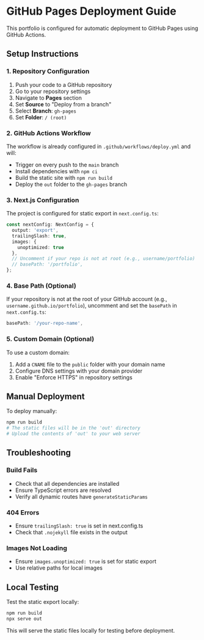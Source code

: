 # GitHub Pages Deployment Guide

This portfolio is configured for automatic deployment to GitHub Pages using GitHub Actions.

## Setup Instructions

### 1. Repository Configuration

1. Push your code to a GitHub repository
2. Go to your repository settings
3. Navigate to **Pages** section
4. Set **Source** to "Deploy from a branch"
5. Select **Branch**: `gh-pages`
6. Set **Folder**: `/ (root)`

### 2. GitHub Actions Workflow

The workflow is already configured in `.github/workflows/deploy.yml` and will:

- Trigger on every push to the `main` branch
- Install dependencies with `npm ci`
- Build the static site with `npm run build`
- Deploy the `out` folder to the `gh-pages` branch

### 3. Next.js Configuration

The project is configured for static export in `next.config.ts`:

```typescript
const nextConfig: NextConfig = {
  output: 'export',
  trailingSlash: true,
  images: {
    unoptimized: true
  },
  // Uncomment if your repo is not at root (e.g., username/portfolio)
  // basePath: '/portfolio',
};
```

### 4. Base Path (Optional)

If your repository is not at the root of your GitHub account (e.g., `username.github.io/portfolio`), uncomment and set the `basePath` in `next.config.ts`:

```typescript
basePath: '/your-repo-name',
```

### 5. Custom Domain (Optional)

To use a custom domain:

1. Add a `CNAME` file to the `public` folder with your domain name
2. Configure DNS settings with your domain provider
3. Enable "Enforce HTTPS" in repository settings

## Manual Deployment

To deploy manually:

```bash
npm run build
# The static files will be in the 'out' directory
# Upload the contents of 'out' to your web server
```

## Troubleshooting

### Build Fails
- Check that all dependencies are installed
- Ensure TypeScript errors are resolved
- Verify all dynamic routes have `generateStaticParams`

### 404 Errors
- Ensure `trailingSlash: true` is set in next.config.ts
- Check that `.nojekyll` file exists in the output

### Images Not Loading
- Ensure `images.unoptimized: true` is set for static export
- Use relative paths for local images

## Local Testing

Test the static export locally:

```bash
npm run build
npx serve out
```

This will serve the static files locally for testing before deployment. 